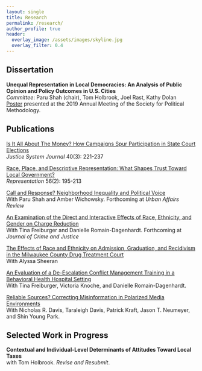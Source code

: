 ```yaml
---
layout: single
title: Research
permalink: /research/
author_profile: true
header:
  overlay_image: /assets/images/skyline.jpg
  overlay_filter: 0.4
---
```


## Dissertation

**Unequal Representation in Local Democracies: An Analysis of Public Opinion and Policy Outcomes in U.S. Cities** <br>
_Committee_: Paru Shah (chair), Tom Holbrook, Joel Rast, Kathy Dolan <br>
[Poster](https://ajheideman.github.io/Heideman_PolMeth19_Poster.pdf) presented at the 2019 Annual Meeting of the Society for Political Methodology.
<!--<a href="https://ajheideman.github.io/ajheideman.github.io/resources/Heideman_PolMeth19_Poster.pdf" target="_blank">Poster </a> presented at the 2019 annual meeting of the Society for Political Methodology. <br> -->


## Publications
<!-- <a href="https://ajheideman.github.io/ajheideman.github.io/resources/Is It All About the Money How Campaigns Spur Participation in State Court Elections.pdf" target="_blank">**Is It All About The Money? How Campaigns Spur Participation in State Court Elections** </a> -->
[Is It All About The Money? How Campaigns Spur Participation in State Court Elections](https://ajheideman.github.io/Is_It_All_About_the_Money.pdf)
<br>
_Justice System Journal_ 40(3): 221-237


[Race, Place, and Descriptive Representation: What Shapes Trust Toward Local Government?](https://ajheideman.github.io/Race_Place_Representation.pdf)
<br>
_Representation_ 56(2): 195-213

[Call and Response? Neighborhood Inequality and Political Voice](https://ajheideman.github.io/CallandResponse.pdf) <br>
With Paru Shah and Amber Wichowsky. Forthcoming at _Urban Affairs Review_ 

[An Examination of the Direct and Interactive Effects of Race, Ethnicity, and Gender on Charge Reduction](https://ajheideman.github.io/chargereduction.pdf) <br>
With Tina Freiburger and Danielle Romain-Dagenhardt. Forthcoming at _Journal of Crime and Justice_

[The Effects of Race and Ethnicity on Admission, Graduation, and Recidivism in the Milwaukee County Drug Treatment Court](https://ajheideman.github.io/Sheeran-Heideman-MCADTC.pdf) <br> 
With Alyssa Sheeran 

[An Evaluation of a De-Escalation Conflict Management Training in a Behavioral Health Hospital Setting](https://www.emerald.com/insight/content/doi/10.1108/IJCMA-03-2021-0039/full/html) <br>
With Tina Freiburger, Victoria Knoche, and Danielle Romain-Dagenhardt. <br>

[Reliable Sources? Correcting Misinformation in Polarized Media Environments](https://journals.sagepub.com/doi/abs/10.1177/1532673X211041570) <br>
With Nicholas R. Davis, Taraleigh Davis, Patrick Kraft, Jason T. Neumeyer, and Shin Young Park. <br>

## Selected Work in Progress
**Contextual and Individual-Level Determinants of Attitudes Toward Local Taxes** <br>
with Tom Holbrook. _Revise and Resubmit_.<br>

  

